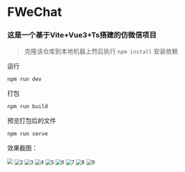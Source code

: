# FWeChat

### 这是一个基于Vite+Vue3+Ts搭建的仿微信项目

>克隆该仓库到本地机器上然后执行 `npm install` 安装依赖

运行

```bash
npm run dev
```

打包
```bash
npm run build
```

预览打包后的文件
```bash
npm run serve
```



效果截图：

<img src="./images/1.png" style="zoom:80%;" />


<img src="./images/2.png" alt="2" style="zoom:80%;" />

<img src="./images/3.png" alt="3" style="zoom:80%;" />

<img src="./images/4.png" alt="4" style="zoom:80%;" />

<img src="./images/5.png" alt="5" style="zoom:80%;" />

<img src="./images/6.png" alt="6" style="zoom:80%;" />

<img src="./images/7.png" alt="7" style="zoom:80%;" />

<img src="./images/8.png" alt="8" style="zoom:80%;" />

<img src="./images/9.png" alt="9" style="zoom:80%;" />